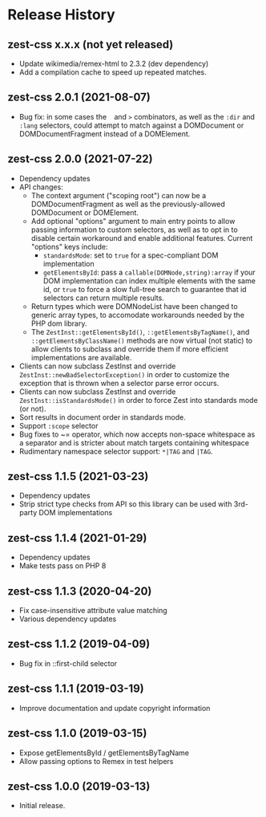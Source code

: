 # Release History

## zest-css x.x.x (not yet released)
* Update wikimedia/remex-html to 2.3.2 (dev dependency)
* Add a compilation cache to speed up repeated matches.

## zest-css 2.0.1 (2021-08-07)
* Bug fix: in some cases the ` ` and `>` combinators, as well as the
  `:dir` and `:lang` selectors, could attempt to match against a
  DOMDocument or DOMDocumentFragment instead of a DOMElement.

## zest-css 2.0.0 (2021-07-22)
* Dependency updates
* API changes:
  * The context argument ("scoping root") can now be a DOMDocumentFragment
    as well as the previously-allowed DOMDocument or DOMElement.
  * Add optional "options" argument to main entry points to allow passing
    information to custom selectors, as well as to opt in to disable certain
    workaround and enable additional features.  Current "options" keys include:
    * `standardsMode`: set to `true` for a spec-compliant DOM implementation
    * `getElementsById`: pass a `callable(DOMNode,string):array` if your
     DOM implementation can index multiple elements with the same id, or
     `true` to force a slow full-tree search to guarantee that id selectors
     can return multiple results.
  * Return types which were DOMNodeList have been changed to generic array
    types, to accomodate workarounds needed by the PHP dom library.
  * The `ZestInst::getElementsById()`, `::getElementsByTagName()`, and
    `::getElementsByClassName()` methods are now virtual (not static) to
    allow clients to subclass and override them if more efficient
    implementations are available.
* Clients can now subclass ZestInst and override
  `ZestInst::newBadSelectorException()` in order to customize the exception
  that is thrown when a selector parse error occurs.
* Clients can now subclass ZestInst and override
  `ZestInst::isStandardsMode()` in order to force Zest into standards mode
  (or not).
* Sort results in document order in standards mode.
* Support `:scope` selector
* Bug fixes to ~= operator, which now accepts non-space whitespace as a
  separator and is stricter about match targets containing whitespace
* Rudimentary namespace selector support: `*|TAG` and `|TAG`.

## zest-css 1.1.5 (2021-03-23)
* Dependency updates
* Strip strict type checks from API so this library can be used with
  3rd-party DOM implementations

## zest-css 1.1.4 (2021-01-29)
* Dependency updates
* Make tests pass on PHP 8

## zest-css 1.1.3 (2020-04-20)
* Fix case-insensitive attribute value matching
* Various dependency updates

## zest-css 1.1.2 (2019-04-09)
* Bug fix in ::first-child selector

## zest-css 1.1.1 (2019-03-19)
* Improve documentation and update copyright information

## zest-css 1.1.0 (2019-03-15)
* Expose getElementsById / getElementsByTagName
* Allow passing options to Remex in test helpers

## zest-css 1.0.0 (2019-03-13)
* Initial release.
